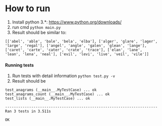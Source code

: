 # How to run

1. Install python 3.*: https://www.python.org/downloads/
2. run cmd `python main.py`
3. Result should be similar to:
```shell script
[['abel', 'able', 'bale', 'bela', 'elba'], ['alger', 'glare', 'lager', 'large', 'regal'], ['angel', 'angle', 'galen', 'glean', 'lange'], ['caret', 'carte', 'cater', 'crate', 'trace'], ['elan', 'lane', 'lean', 'lena', 'neal'], ['evil', 'levi', 'live', 'veil', 'vile']]
```

#### Running tests
1. Run tests with detail information `python test.py -v`
2. Result should be 
```shell script
test_anagrams (__main__.MyTestCase) ... ok
test_anagrams_count (__main__.MyTestCase) ... ok
test_lists (__main__.MyTestCase) ... ok

----------------------------------------------------------------------
Ran 3 tests in 3.511s

OK

```